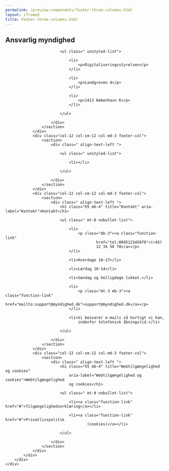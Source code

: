 ```yaml
--- 
permalink: /preview-components/footer-three-columns.html
layout: iframed 
title: Footer-three-columns.html
---
```

<footer>
    <div class="footer">
        <div class="container">
            <div class="row">
                <div class="col-12 col-sm-12 col-md-3 footer-col">
                    <section>
                        <div class=" align-text-left ">
                            <h1 class="h5 mb-4" title="Ansvarlig myndighed"
                                aria-label="Ansvarlig myndighed">Ansvarlig
                                myndighed</h1>

                            <ul class=" unstyled-list">

                                <li>
                                    <p>Digitaliseringsstyrelsen</p>
                                </li>

                                <li>
                                    <p>Landgreven 4</p>
                                </li>

                                <li>
                                    <p>1413 København K</p>
                                </li>

                            </ul>

                        </div>
                    </section>
                </div>
                <div class="col-12 col-sm-12 col-md-3 footer-col">
                    <section>
                        <div class=" align-text-left ">

                            <ul class=" unstyled-list">

                                <li></li>

                            </ul>

                        </div>
                    </section>
                </div>
                <div class="col-12 col-sm-12 col-md-3 footer-col">
                    <section>
                        <div class=" align-text-left ">
                            <h1 class="h5 mb-4" title="Kontakt" aria-label="Kontakt">Kontakt</h1>

                            <ul class=" mt-0 nobullet-list">

                                <li>
                                    <p class="mb-3"><a class="function-link"
                                            href="tel:004512345678">(+45)
                                            12 34 56 78</a></p>
                                </li>

                                <li>Hverdage 10-17</li>

                                <li>Lørdag 10-14</li>

                                <li>Søndag og helligdage lukket.</li>

                                <li>
                                    <p class="mt-3 mb-3"><a class="function-link"
                                            href="mailto:support@myndighed.dk">support@myndighed.dk</a></p>
                                </li>

                                <li>Vi besvarer e-mails så hurtigt vi kan,
                                    indenfor telefonisk åbningstid.</li>

                            </ul>

                        </div>
                    </section>
                </div>
                <div class="col-12 col-sm-12 col-md-3 footer-col">
                    <section>
                        <div class=" align-text-left ">
                            <h1 class="h5 mb-4" title="Webtilgængelighed og cookies"
                                aria-label="Webtilgængelighed og cookies">Webtilgængelighed
                                og cookies</h1>

                            <ul class=" mt-0 nobullet-list">

                                <li><a class="function-link" href="#">Tilgængelighedserklæring</a></li>

                                <li><a class="function-link" href="#">Privatlivspolitik
                                        (cookies)</a></li>

                            </ul>

                        </div>
                    </section>
                </div>
            </div>
        </div>
    </div>
</footer>